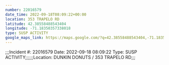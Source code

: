 ```yaml
---
number: 22016579
date_time: 2022-09-18T08:09:22+00:00
location: 353 TRAPELO RD
latitude: 42.38558488543404
longitude: -71.18350357338018
type: SUSP ACTIVITY
google_maps_link: https://maps.google.com/?q=42.38558488543404,-71.18350357338018
---
```


;;;Incident #: 22016579   Date: 2022-09-18 08:09:22   Type: SUSP ACTIVITY;;;;;;Location: DUNKIN DONUTS / 353 TRAPELO RD;;;
